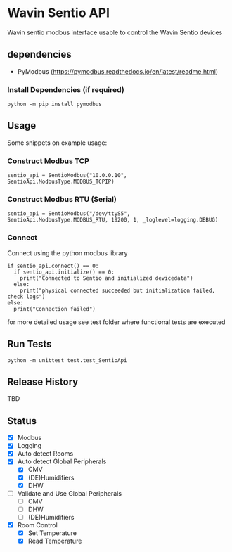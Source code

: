 # Wavin Sentio API

Wavin sentio modbus interface usable to control the Wavin Sentio devices

## dependencies
 - PyModbus (https://pymodbus.readthedocs.io/en/latest/readme.html)

### Install Dependencies (if required)
```
python -m pip install pymodbus
```

## Usage
Some snippets on example usage:
### Construct Modbus TCP
```
sentio_api = SentioModbus("10.0.0.10", SentioApi.ModbusType.MODBUS_TCPIP)
```

### Construct Modbus RTU (Serial)
```
sentio_api = SentioModbus("/dev/ttyS5", SentioApi.ModbusType.MODBUS_RTU, 19200, 1, _loglevel=logging.DEBUG)
```

### Connect
Connect using the python modbus library
```
if sentio_api.connect() == 0:
  if sentio_api.initialize() == 0:
    print("Connected to Sentio and initialized devicedata")
  else:
    print("physical connected succeeded but initialization failed, check logs")
else:
  print("Connection failed")
```
for more detailed usage see test folder where functional tests are executed

## Run Tests
```
python -m unittest test.test_SentioApi
```

## Release History
TBD

## Status
 - [x] Modbus
 - [x] Logging
 - [x] Auto detect Rooms
 - [x] Auto detect Global Peripherals
   - [x] CMV
   - [x] (DE)Humidifiers
   - [x] DHW
- [ ] Validate and Use Global Peripherals
  - [ ] CMV
  - [ ] DHW
  - [ ] (DE)Humidifiers
- [x] Room Control 
    - [x] Set Temperature
    - [x] Read Temperature
